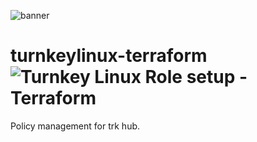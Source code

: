 ![banner](https://banner.dapla.net/?utm_campaign=community-buildpacks&utm_source=github.com/daplanet/xelatex-buildpack&utm_medium=markdown)

# turnkeylinux-terraform ![Turnkey Linux Role setup - Terraform](https://github.com/denzuko/turnkeylinux-terraform/workflows/Turnkey%20Linux%20Role%20setup%20-%20Terraform/badge.svg)
Policy management for trk hub.
